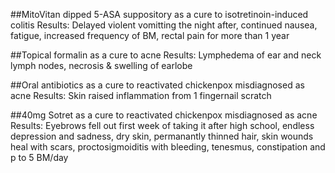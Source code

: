##MitoVitan dipped 5-ASA suppository as a cure to isotretinoin-induced colitis
Results: Delayed violent vomitting the night after, continued nausea, fatigue, increased frequency of BM, rectal pain for more than 1 year

##Topical formalin as a cure to acne
Results: Lymphedema of ear and neck lymph nodes, necrosis & swelling of earlobe

##Oral antibiotics as a cure to reactivated chickenpox misdiagnosed as acne
Results: Skin raised inflammation from 1 fingernail scratch 

##40mg Sotret as a cure to reactivated chickenpox misdiagnosed as acne
Results: Eyebrows fell out first week of taking it after high school, endless depression and sadness, dry skin, permanantly thinned hair, skin wounds heal with scars, proctosigmoiditis with bleeding, tenesmus, constipation and p to 5 BM/day

